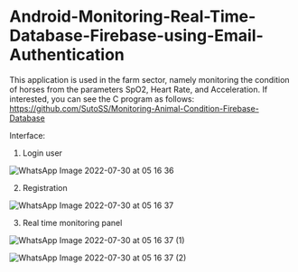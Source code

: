 # Android-Monitoring-Real-Time-Database-Firebase-using-Email-Authentication
This application is used in the farm sector, namely monitoring the condition of horses from the parameters SpO2, Heart Rate, and Acceleration.
If interested, you can see the C program as follows: https://github.com/SutoSS/Monitoring-Animal-Condition-Firebase-Database

Interface:
1. Login user

![WhatsApp Image 2022-07-30 at 05 16 36](https://user-images.githubusercontent.com/67867879/181854559-8c2240ac-b7a8-429b-b4b8-d144a064217f.jpeg)


2. Registration

![WhatsApp Image 2022-07-30 at 05 16 37](https://user-images.githubusercontent.com/67867879/181854572-303c73f5-ee69-44cd-b9a4-fd9225f5ed51.jpeg)


3. Real time monitoring panel

![WhatsApp Image 2022-07-30 at 05 16 37 (1)](https://user-images.githubusercontent.com/67867879/181854588-9c338f00-c42e-43c5-9960-20ad576d256a.jpeg)

![WhatsApp Image 2022-07-30 at 05 16 37 (2)](https://user-images.githubusercontent.com/67867879/181854600-e99dcb89-a990-4923-bc0d-88669a9275fa.jpeg)

